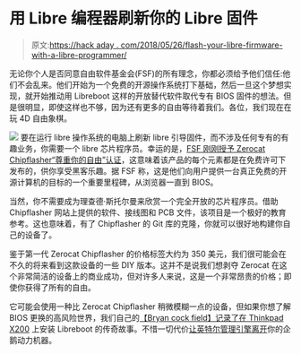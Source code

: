 # 用 Libre 编程器刷新你的 Libre 固件

> 原文:[https://hack aday . com/2018/05/26/flash-your-libre-firmware-with-a-libre-programmer/](https://hackaday.com/2018/05/26/flash-your-libre-firmware-with-a-libre-programmer/)

无论你个人是否同意自由软件基金会(FSF)的所有理念，你都必须给予他们信任:他们不会乱来。他们开始为一个免费的开源操作系统打下基础，然后一旦这个梦想实现，就开始推动用 Libreboot 这样的开放替代软件取代专有 BIOS 固件的想法。但是很明显，即使这样也不够，因为还有更多的自由等待着我们。各位，我们现在在玩 4D 自由象棋。

[![](../Images/7e8f0151f75728abd08d080b689286d7.png)](https://hackaday.com/wp-content/uploads/2018/05/zerocat_detail.jpg) 要在运行 libre 操作系统的电脑上刷新 libre 引导固件，而不涉及任何专有的有趣业务，你需要一个 libre 芯片程序员。幸运的是，[FSF 刚刚授予 Zerocat Chipflasher“尊重你的自由”认证](https://www.fsf.org/news/zerocat-chipflasher-board-edition-1-now-fsf-certified-to-respect-your-freedom)，这意味着该产品的每个元素都是在免费许可下发布的，供你享受黑客乐趣。据 FSF 称，这是他们向用户提供一台真正免费的开源计算机的目标的一个重要里程碑，从浏览器一直到 BIOS。

当然，你不需要成为理查德·斯托尔曼来欣赏一个完全开放的芯片程序员。借助 Chipflasher 网站上提供的软件、接线图和 PCB 文件，该项目是一个极好的教育参考。这也意味着，有了 Chipflasher 的 Git 库的克隆，你就可以很好地构建你自己的设备了。

鉴于第一代 Zerocat Chipflasher 的价格标签大约为 350 美元，我们很可能会在不久的将来看到这款设备的一些 DIY 版本。这并不是说我们想剥夺 Zerocat 在这个非常简洁的设备上的商业成功，但对许多人来说，这是一个非常昂贵的价格；即使你获得了所有的自由。

它可能会使用一种比 Zerocat Chipflasher 稍微模糊一点的设备，但如果你想了解 BIOS 更换的高风险世界，我们自己的[【Bryan cock field】记录了在 Thinkpad X200](https://hackaday.com/2016/12/16/installing-libreboot/) 上安装 Libreboot 的传奇故事。不惜一切代价[让英特尔管理引擎离开](https://hackaday.com/2017/12/11/what-you-need-to-know-about-the-intel-management-engine/)你的企鹅动力机器。
